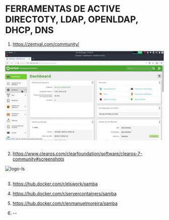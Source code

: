 # FERRAMENTAS DE ACTIVE DIRECTOTY, LDAP, OPENLDAP, DHCP, DNS

1. https://zentyal.com/community/

<div>
  <span align="center">
  <img alt="logo-ls" title="logo-ls" src="https://github.com/lourranio/tools/blob/19ff2a4ffcc1b00b70d6dc8420f9366535c39c78/controlador-de-dominio/img/Zentyal-1024x576.jpg">
    </span>
</div><br>


2. https://www.clearos.com/clearfoundation/software/clearos-7-community#screenshots
<div>
  <span align="center">
  <img alt="logo-ls" title="logo-ls" src="https://www.clearos.com/images/content_filter_bus.png">
    </span>
</div><br>

3. https://hub.docker.com/r/elswork/samba

4. https://hub.docker.com/r/servercontainers/samba

5. https://hub.docker.com/r/enmanuelmoreira/samba

6. --
